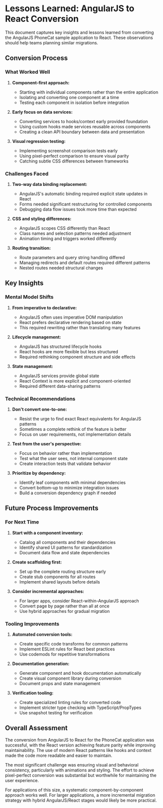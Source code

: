 # Lessons Learned: AngularJS to React Conversion

This document captures key insights and lessons learned from converting the AngularJS PhoneCat sample application to React. These observations should help teams planning similar migrations.

## Conversion Process

### What Worked Well

1. **Component-first approach:**
   - Starting with individual components rather than the entire application
   - Isolating and converting one component at a time
   - Testing each component in isolation before integration

2. **Early focus on data services:**
   - Converting services to hooks/context early provided foundation
   - Using custom hooks made services reusable across components
   - Creating a clean API boundary between data and presentation

3. **Visual regression testing:**
   - Implementing screenshot comparison tests early
   - Using pixel-perfect comparison to ensure visual parity
   - Catching subtle CSS differences between frameworks

### Challenges Faced

1. **Two-way data binding replacement:**
   - AngularJS's automatic binding required explicit state updates in React
   - Forms needed significant restructuring for controlled components
   - Debugging data flow issues took more time than expected

2. **CSS and styling differences:**
   - AngularJS scopes CSS differently than React
   - Class names and selection patterns needed adjustment
   - Animation timing and triggers worked differently

3. **Routing transition:**
   - Route parameters and query string handling differed
   - Managing redirects and default routes required different patterns
   - Nested routes needed structural changes

## Key Insights

### Mental Model Shifts

1. **From imperative to declarative:**
   - AngularJS often uses imperative DOM manipulation
   - React prefers declarative rendering based on state
   - This required rewriting rather than translating many features

2. **Lifecycle management:**
   - AngularJS has structured lifecycle hooks
   - React hooks are more flexible but less structured
   - Required rethinking component structure and side effects

3. **State management:**
   - AngularJS services provide global state
   - React Context is more explicit and component-oriented
   - Required different data-sharing patterns

### Technical Recommendations

1. **Don't convert one-to-one:**
   - Resist the urge to find exact React equivalents for AngularJS patterns
   - Sometimes a complete rethink of the feature is better
   - Focus on user requirements, not implementation details

2. **Test from the user's perspective:**
   - Focus on behavior rather than implementation
   - Test what the user sees, not internal component state
   - Create interaction tests that validate behavior

3. **Prioritize by dependency:**
   - Identify leaf components with minimal dependencies
   - Convert bottom-up to minimize integration issues
   - Build a conversion dependency graph if needed

## Future Process Improvements

### For Next Time

1. **Start with a component inventory:**
   - Catalog all components and their dependencies
   - Identify shared UI patterns for standardization
   - Document data flow and state dependencies

2. **Create scaffolding first:**
   - Set up the complete routing structure early
   - Create stub components for all routes
   - Implement shared layouts before details

3. **Consider incremental approaches:**
   - For larger apps, consider React-within-AngularJS approach
   - Convert page by page rather than all at once
   - Use hybrid approaches for gradual migration

### Tooling Improvements

1. **Automated conversion tools:**
   - Create specific code transforms for common patterns
   - Implement ESLint rules for React best practices
   - Use codemods for repetitive transformations

2. **Documentation generation:**
   - Generate component and hook documentation automatically
   - Create visual component library during conversion
   - Document props and state management

3. **Verification tooling:**
   - Create specialized linting rules for converted code
   - Implement stricter type checking with TypeScript/PropTypes
   - Use snapshot testing for verification

## Overall Assessment

The conversion from AngularJS to React for the PhoneCat application was successful, with the React version achieving feature parity while improving maintainability. The use of modern React patterns like hooks and context made the code more readable and easier to maintain.

The most significant challenge was ensuring visual and behavioral consistency, particularly with animations and styling. The effort to achieve pixel-perfect conversion was substantial but worthwhile for maintaining the user experience.

For applications of this size, a systematic component-by-component approach works well. For larger applications, a more incremental migration strategy with hybrid AngularJS/React stages would likely be more practical.